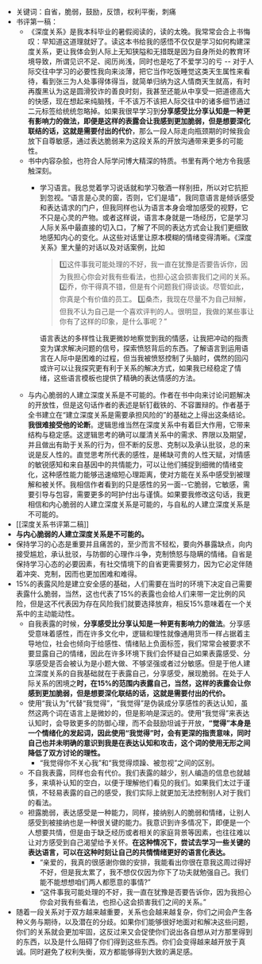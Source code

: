 - 关键词：自省，脆弱，鼓励，反馈，权利平衡，刺痛
- 书评第一稿：
	- 《深度关系》是我本科毕业的暑假阅读的，读的太晚。我常常会合上书悔叹：早知道这道理就好了。读这本书给我的感悟不仅仅是学习如何构建深度关系，更让我体会到人际上无知狭隘和无措既是因为自身所处的教育环境导致，所谓见识不足、阅历尚浅，同时也是吃了不爱学习的亏 -- 对于人际交往中学习的必要性我向来淡薄，把它当作吃饭睡觉这类天生属性来看待，看到张三为人处事得体得当，就简单归纳为这人情商天生就高，有时再腹黑认为这是圆滑狡诈的善良时刻，我甚至还能从中享受一把道德高大的快感，现在想起来纯脑残，千不该万不该把人际交往中的诸多细节通过二元标签给统统忽略掉。如果我很早学习到**分享感受比分享认知是一种更有影响力的做法，即便是这样的表露会让我感到更加脆弱，但是想要深化联结的话，这就是需要付出的代价**，那么一段人际走向瓶颈期的时候我会放下自尊敏感，通过表达脆弱来为这段关系的开放沟通带来更多的可能性。
	- 书中内容杂脍，也符合人际学问博大精深的特质。书里有两个地方令我感触深刻。
		- 学习语言。我总觉着学习说话就和学习敬酒一样别扭，所以对它抗拒到忽视。“语言是心灵的窗，否则，它们是墙”，我同意语言是倾诉感受和表达请求的门户，但我同样也认为语言本身会增加感受的视野，它不只是心灵的产物。或者这样说，语言本身就是一场经历，它是学习人际关系中最直接的切入口，了解了不同的表达方式会让我们更细致地感知内心的变化。从这些对话里让原本模糊的情绪变得清晰。《深度关系》里大量的对话以及对话案例，比如
		  > 1️⃣这件事我可能处理的不好，我一直在犹豫是否要告诉你，因为我担心你会对我有些看法，也担心这会损害我们之间的关系。
		  2️⃣乔，你干得真不错，但是有个问题我们得谈谈。尽管如此，你真是个有价值的员工。
		  3️⃣桑杰，我现在尽量不为自己辩解，但我不认为自己是一个喜欢评判的人。很明显，我做的某些事让你有了这样的印象，是什么事呢？”
		  
		  语言表达的多样性让我更微妙地察觉到我的情感，让我把冲动的指责变为谋求解决问题的信号，探索愤怒背后的东西。了解语言到运用语言在人际中是困难的过程，但当我被愤怒控制了头脑时，偶然的回闪或许可以让我探究更有利于关系的解决方式，如果我已经稳定了情绪，这些语言模板也提供了精确的表达情感的方法。
	- 与内心脆弱的人建立深度关系是不可能的。作者在书中向来讨论问题解决的开放性，但是这句话作者的表述是斩钉截铁的、不容置辩的。作者基于全书建立在“建立深度关系是需要承担风险的”的基础之上得出这条结论。**我很难接受他的论断**。逻辑思维当然在深度关系中有着巨大作用，它带来结构与稳定感。这逻辑思考的确可以厘清关系中的需求、界限以及期望，并且做出有助于关系的行为，但不断的反思、克制以及承认批驳，总的来说是反人性的。直觉思考所代表的感性，是稀缺可贵的人性天赋，对情感的敏锐感知和来自基因中的共情能力，可以让他们捕捉到细微的情绪变化，这种感性能力能够迅速缩短心理距离，使对方能在关系中感受到被理解和被关怀。我相信作者看到的只是感性的另一面--它脆弱，它敏感，需要引导与包容，需要更多的呵护付出与谨慎。如果要我修改这句话，我更相信和内心脆弱的人建立深度关系是可能的，与自私的人建立深度关系是不可能的。
- [[深度关系书评第二稿]]
- **与内心脆弱的人建立深度关系是不可能的。**
- 保持学习的心态是重要并且痛苦的，至少而言不轻松，要向外暴露缺点，向内接受尴尬，承认批驳，与防御的心理作斗争，克制愤怒与隐瞒的情绪。自省是保持学习心态的必要因素，有社交情境下的自省更需要努力，因为它必定伴随着冲突、克制，因而也更加困难和难得。
- 15%的表露风险是建立安全感的基础，人们需要在当时的环境下决定自己需要表露什么脆弱，当然，这也代表了15%的表露也会给人们来带一定比例的风险，但是这不代表因为存在风险我们就要选择放弃，相反15%意味着在一个关系中的主动能动性。
	- 自我表露的时候，**分享感受比分享认知是一种更有影响力的做法**。分享感受意味着感性，而在许多文化中，逻辑和理性就像通用货币一样占据着主导地位，社会也倾向于给感性、情绪贴上负面标签，我们常常会被要求不要显露自己的情绪，因此在许多环境下我们会怀疑自己如果表露感受、分享感受是否会被认为是小题大做、不够坚强或者过分敏感。但是于他人建立深度关系的自我基础就在于表露自己，分享感受，展现脆弱。在处于人际关系的困境之**时，在15%的范围内表露自己，当然，这样的表露会让你感到更加脆弱，但是想要深化联结的话，这就是需要付出的代价。**
	- 使用“我认为”代替“我觉得”，“我觉得”是伪装成分享感性的表达认知，虽然这两个词在语言上是微妙的，但是影响是深远的。使用“我觉得”来表达认知时，会导致更多的防御心理，而不会鼓励坦诚于开放，**“觉得”本身是一个情绪化的发起词，因此使用“我觉得”时，会有更深的指责意味，同时自己也并未明确的意识到我是在表达认知和攻击，这个词的使用无形之间降低了双方讨论的理性。**
		- “我觉得你不关心我”和“我觉得烦躁、被忽视”之间的区别。
	- 不自我表露，同样也会有代价。我们表露的越少，别人编造的信息也就越多，来填补认知的空白，以便于理解他们看见的我们。如果我们太过于谨慎，不轻易表露的自己的感受，我们实际上就更加无法控制别人对于我们的看法。
	- 袒露脆弱，表达感受是一种能力，同样，接纳别人的脆弱和情绪，让别人感受到被接纳也是一种很关键的能力。我意识到许多情况下，即便是一个人想要共情，但是由于缺乏经历或者相关的家庭背景等因素，也往往难以让对方感受到自己渴望给予关怀。**在这种情况下，尝试去学习一些关键的表达语言，可以在这种时刻让自己的共情情绪更好的语言化表达。**
		- “亲爱的，我真的很感谢你做的安排，我能看出你很在意我这周过得好不好，但是我太累了，我不想仅仅因为你下了功夫就勉强自己。我们能不能想想咱们两人都愿意的事情?”
		- “这件事我可能处理的不好，我一直在犹豫是否要告诉你，因为我担心你会对我有些看法，也担心这会损害我们之间的关系。”
- 随着一段关系对于双方越来越重要，关系也会越来越复杂，你们之间会产生各种义务与期待，以及潜在的分歧。如果你们能够很好地面对和解决这些问题，你们的关系就会更加牢固，这反过来又会促使你们说出各自想从对方那里得到的东西，以及是什么阻碍了你们得到这些东西。你们会变得越来越开放于真诚。同时避免了权利失衡，双方都能够得到大致的满足感。